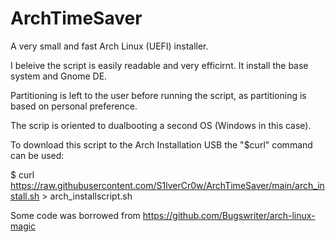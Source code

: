 # ArchTimeSaver
A very small and fast Arch Linux (UEFI) installer.

I beleive the script is easily readable and very efficirnt. 
It install the base system and Gnome DE.

Partitioning is left to the user before running the script,
as partitioning is based on personal preference.

The scrip is oriented to dualbooting a second OS (Windows in this case).

To download this script to the Arch Installation USB the "$curl" command can be used:

$ curl https://raw.githubusercontent.com/S1lverCr0w/ArchTimeSaver/main/arch_install.sh > arch_installscript.sh 




Some code was borrowed from 
https://github.com/Bugswriter/arch-linux-magic
